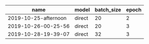 | name | model | batch_size | epoch |
| ---- | ----- | ---------- | ----- |
| 2019-10-25-afternoon | direct | 20 | 2 |
| 2019-10-26-00-25-56 | direct | 20 | 3 |
| 2019-10-28-19-39-07 | direct | 32 | 3 |

